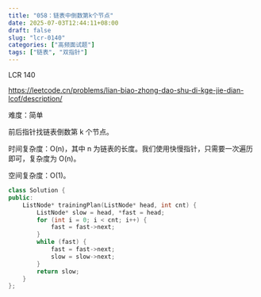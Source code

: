 ```yaml
---
title: "058：链表中倒数第k个节点"
date: 2025-07-03T12:44:11+08:00
draft: false
slug: "lcr-0140"
categories: ["高频面试题"]
tags: ["链表", "双指针"]
---
```


LCR 140

https://leetcode.cn/problems/lian-biao-zhong-dao-shu-di-kge-jie-dian-lcof/description/

难度：简单

前后指针找链表倒数第 k 个节点。

时间复杂度：O(n)，其中 n 为链表的长度。我们使用快慢指针，只需要一次遍历即可，复杂度为 O(n)。

空间复杂度：O(1)。

<!--more-->

```cpp
class Solution {
public:
    ListNode* trainingPlan(ListNode* head, int cnt) {
        ListNode* slow = head, *fast = head;
        for (int i = 0; i < cnt; i++) {
            fast = fast->next;
        }
        while (fast) {
            fast = fast->next;
            slow = slow->next;
        }
        return slow;
    }
};
```
